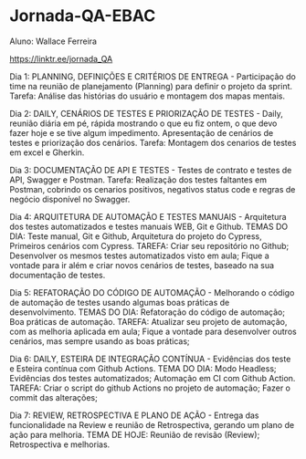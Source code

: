 # Jornada-QA-EBAC

Aluno: Wallace Ferreira

https://linktr.ee/jornada_QA

Dia 1: PLANNING, DEFINIÇÕES E CRITÉRIOS DE ENTREGA - Participação do time na reunião de planejamento (Planning) para definir o projeto da sprint. Tarefa: Análise das histórias do usuário e montagem dos mapas mentais.

Dia 2: DAILY, CENÁRIOS DE TESTES E PRIORIZAÇÃO DE TESTES - Daily, reunião diária em pé, rápida mostrando o que eu fiz ontem, o que devo fazer hoje e se tive
algum impedimento. Apresentação de cenários de testes e priorização dos cenários. Tarefa: Montagem dos cenarios de testes em excel e Gherkin.

Dia 3: DOCUMENTAÇÃO DE API E TESTES - Testes de contrato e testes de API, Swagger e Postman. Tarefa: Realização dos testes faltantes em Postman, cobrindo os cenarios positivos, negativos status code e regras de negócio disponível no Swagger.

Dia 4: ARQUITETURA DE AUTOMAÇÃO E TESTES MANUAIS - Arquitetura dos testes automatizados e testes manuais WEB, Git e Github. TEMAS DO DIA: Teste manual, Git e Github, Arquitetura do projeto do Cypress, Primeiros cenários com Cypress. TAREFA: Criar seu repositório no Github; Desenvolver os mesmos testes automatizados visto em aula; Fique a vontade para ir além e criar novos cenários de testes, baseado na sua documentação de testes.

Dia 5: REFATORAÇÃO DO CÓDIGO DE AUTOMAÇÃO - Melhorando o código de automação de testes usando algumas boas práticas de desenvolvimento. TEMAS DO DIA: Refatoração do código de automação; Boa práticas de automação. TAREFA: Atualizar seu projeto de automação, com as melhoria aplicada em aula; Fique a vontade para desenvolver outros cenários, mas sempre usando as boas práticas;

Dia 6: DAILY, ESTEIRA DE INTEGRAÇÃO CONTÍNUA - Evidências dos teste e Esteira contínua com Github Actions. TEMA DO DIA: Modo Headless; Evidências dos testes automatizados; Automação em CI com Github Action. TAREFA: Criar o script do github Actions no projeto de automação; Fazer o commit das alterações;

Dia 7: REVIEW, RETROSPECTIVA E PLANO DE AÇÃO - Entrega das funcionalidade na Review e reunião de Retrospectiva, gerando um plano de ação para melhoria. TEMA DE HOJE: Reunião de revisão (Review); Retrospectiva e melhorias.
